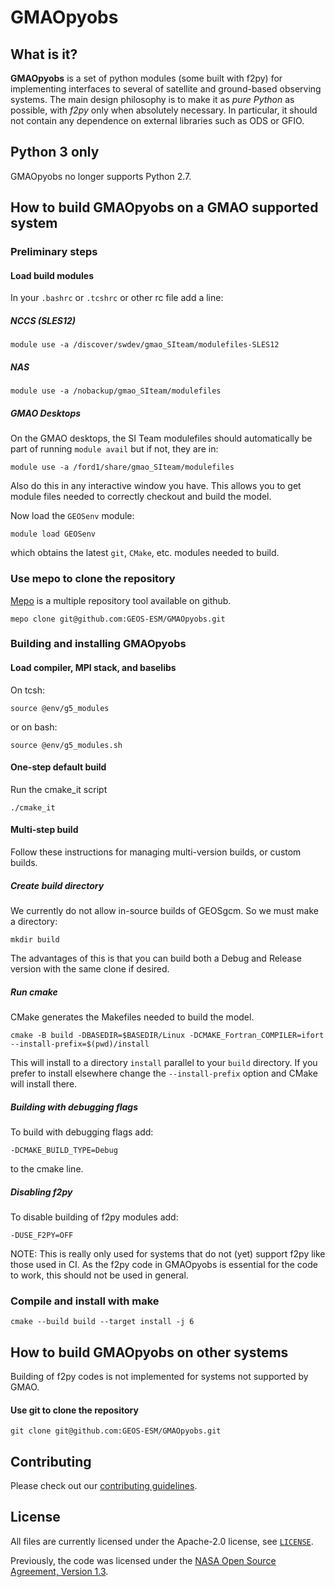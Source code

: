 # GMAOpyobs

## What is it?

**GMAOpyobs** is a set of python modules (some built with f2py) for
implementing interfaces to several of satellite and ground-based
observing systems. The main design philosophy is to make it as *pure
Python* as possible, with *f2py* only when absolutely necessary. In
particular, it should not contain any dependence on external libraries
such as ODS or GFIO.

## Python 3 only

GMAOpyobs no longer supports Python 2.7.


## How to build GMAOpyobs on a GMAO supported system 

### Preliminary steps

#### Load build modules

In your `.bashrc` or `.tcshrc` or other rc file add a line:

##### NCCS (SLES12)

```
module use -a /discover/swdev/gmao_SIteam/modulefiles-SLES12
```

##### NAS
```
module use -a /nobackup/gmao_SIteam/modulefiles
```

##### GMAO Desktops
On the GMAO desktops, the SI Team modulefiles should automatically be
part of running `module avail` but if not, they are in:

```
module use -a /ford1/share/gmao_SIteam/modulefiles
```

Also do this in any interactive window you have. This allows you to get module files needed to correctly checkout and build the model.

Now load the `GEOSenv` module:
```
module load GEOSenv
```
which obtains the latest `git`, `CMake`, etc. modules needed to build.

### Use mepo to clone the repository

[Mepo](https://github.com/GEOS-ESM/mepo) is a multiple repository tool available on github.

```
mepo clone git@github.com:GEOS-ESM/GMAOpyobs.git
```


### Building and installing GMAOpyobs

#### Load compiler, MPI stack, and baselibs
On tcsh:
```
source @env/g5_modules
```
or on bash:
```
source @env/g5_modules.sh
```
#### One-step default build
Run the cmake_it script
```
./cmake_it
```

#### Multi-step build

Follow these instructions for managing multi-version builds, or custom builds.

##### Create build directory

We currently do not allow in-source builds of GEOSgcm. So we must make a directory:
```
mkdir build
```
The advantages of this is that you can build both a Debug and Release version with the same clone if desired.

##### Run cmake

CMake generates the Makefiles needed to build the model.
```
cmake -B build -DBASEDIR=$BASEDIR/Linux -DCMAKE_Fortran_COMPILER=ifort --install-prefix=$(pwd)/install
```
This will install to a directory `install` parallel to your `build` directory. If you prefer to install elsewhere change
the `--install-prefix` option  and CMake will install there.

##### Building with debugging flags

To build with debugging flags add:
```
-DCMAKE_BUILD_TYPE=Debug
```
to the cmake line.

##### Disabling f2py

To disable building of f2py modules add:
```
-DUSE_F2PY=OFF
```
NOTE: This is really only used for systems that do not (yet) support f2py like those used in CI. As the f2py
code in GMAOpyobs is essential for the code to work, this should not be used in general.

### Compile and install with make

```
cmake --build build --target install -j 6
```

## How to build GMAOpyobs on other systems

Building of f2py codes is not implemented for systems not supported by GMAO.

#### Use git to clone the repository

```
git clone git@github.com:GEOS-ESM/GMAOpyobs.git
```

## Contributing

Please check out our [contributing guidelines](CONTRIBUTING.md).

## License

All files are currently licensed under the Apache-2.0 license, see [`LICENSE`](LICENSE).

Previously, the code was licensed under the [NASA Open Source Agreement, Version 1.3](LICENSE-NOSA).
